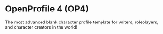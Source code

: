 # OpenProfile 4 (OP4)
The most advanced blank character profile template for writers, roleplayers, and character creators in the world!
